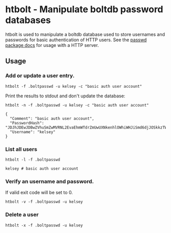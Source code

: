 # htbolt - Manipulate boltdb password databases

htbolt is used to manipulate a boltdb database used to store usernames and passwords for basic authentication of HTTP users. See the [passwd package docs](passwd) for usage with a HTTP server.

## Usage

### Add or update a user entry.

```
htbolt -f .boltpasswd -u kelsey -c "basic auth user account"
```

Print the results to stdout and don't update the database:

```
htbolt -n -f .boltpasswd -u kelsey -c "basic auth user account"
```

```
{
  "Comment": "basic auth user account",
  "PasswordHash": "JDJhJDEwJDBwZVhuSmZwMVRNL2EvaEhmWTdrZmUwUXNkenhlOWhiWHJiSmd6djJOSkkzTWdEQ09vNEpl",
  "Username": "kelsey"
}
```

### List all users

```
htbolt -l -f .boltpasswd
```
```
kelsey # basic auth user account 
```

### Verify an username and password.

If valid exit code will be set to 0.

```
htbolt -v -f .boltpasswd -u kelsey
```

### Delete a user

```
htbolt -x -f .boltpasswd -u kelsey
```
